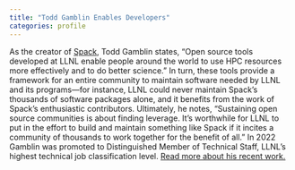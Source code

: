 ```yaml
---
title: "Todd Gamblin Enables Developers"
categories: profile
---
```


As the creator of [Spack](https://spack.io/), Todd Gamblin states, “Open source tools developed at LLNL enable people around the world to use HPC resources more effectively and to do better science.” In turn, these tools provide a framework for an entire community to maintain software needed by LLNL and its programs—for instance, LLNL could never maintain Spack’s thousands of software packages alone, and it benefits from the work of Spack’s enthusiastic contributors. Ultimately, he notes, “Sustaining open source communities is about finding leverage. It’s worthwhile for LLNL to put in the effort to build and maintain something like Spack if it incites a community of thousands to work together for the benefit of all.” In 2022 Gamblin was promoted to Distinguished Member of Technical Staff, LLNL’s highest technical job classification level. [Read more about his recent work.](https://computing.llnl.gov/about/people-highlights/todd-gamblin)
